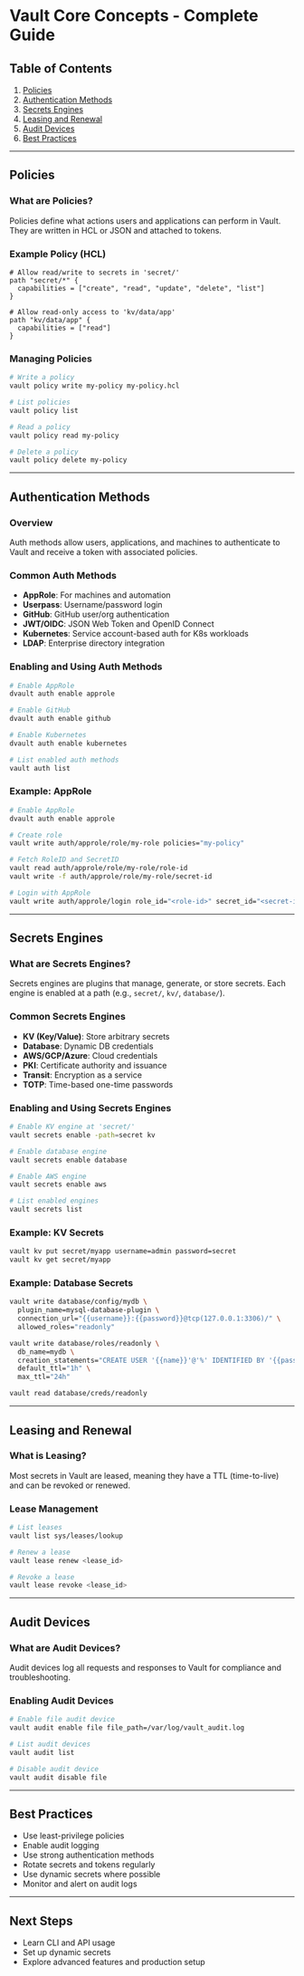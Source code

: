 # Vault Core Concepts - Complete Guide

## Table of Contents
1. [Policies](#policies)
2. [Authentication Methods](#authentication-methods)
3. [Secrets Engines](#secrets-engines)
4. [Leasing and Renewal](#leasing-and-renewal)
5. [Audit Devices](#audit-devices)
6. [Best Practices](#best-practices)

---

## Policies

### What are Policies?
Policies define what actions users and applications can perform in Vault. They are written in HCL or JSON and attached to tokens.

### Example Policy (HCL)
```hcl
# Allow read/write to secrets in 'secret/'
path "secret/*" {
  capabilities = ["create", "read", "update", "delete", "list"]
}

# Allow read-only access to 'kv/data/app'
path "kv/data/app" {
  capabilities = ["read"]
}
```

### Managing Policies
```bash
# Write a policy
vault policy write my-policy my-policy.hcl

# List policies
vault policy list

# Read a policy
vault policy read my-policy

# Delete a policy
vault policy delete my-policy
```

---

## Authentication Methods

### Overview
Auth methods allow users, applications, and machines to authenticate to Vault and receive a token with associated policies.

### Common Auth Methods
- **AppRole**: For machines and automation
- **Userpass**: Username/password login
- **GitHub**: GitHub user/org authentication
- **JWT/OIDC**: JSON Web Token and OpenID Connect
- **Kubernetes**: Service account-based auth for K8s workloads
- **LDAP**: Enterprise directory integration

### Enabling and Using Auth Methods
```bash
# Enable AppRole
dvault auth enable approle

# Enable GitHub
dvault auth enable github

# Enable Kubernetes
dvault auth enable kubernetes

# List enabled auth methods
vault auth list
```

### Example: AppRole
```bash
# Enable AppRole
dvault auth enable approle

# Create role
vault write auth/approle/role/my-role policies="my-policy"

# Fetch RoleID and SecretID
vault read auth/approle/role/my-role/role-id
vault write -f auth/approle/role/my-role/secret-id

# Login with AppRole
vault write auth/approle/login role_id="<role-id>" secret_id="<secret-id>"
```

---

## Secrets Engines

### What are Secrets Engines?
Secrets engines are plugins that manage, generate, or store secrets. Each engine is enabled at a path (e.g., `secret/`, `kv/`, `database/`).

### Common Secrets Engines
- **KV (Key/Value)**: Store arbitrary secrets
- **Database**: Dynamic DB credentials
- **AWS/GCP/Azure**: Cloud credentials
- **PKI**: Certificate authority and issuance
- **Transit**: Encryption as a service
- **TOTP**: Time-based one-time passwords

### Enabling and Using Secrets Engines
```bash
# Enable KV engine at 'secret/'
vault secrets enable -path=secret kv

# Enable database engine
vault secrets enable database

# Enable AWS engine
vault secrets enable aws

# List enabled engines
vault secrets list
```

### Example: KV Secrets
```bash
vault kv put secret/myapp username=admin password=secret
vault kv get secret/myapp
```

### Example: Database Secrets
```bash
vault write database/config/mydb \
  plugin_name=mysql-database-plugin \
  connection_url="{{username}}:{{password}}@tcp(127.0.0.1:3306)/" \
  allowed_roles="readonly"

vault write database/roles/readonly \
  db_name=mydb \
  creation_statements="CREATE USER '{{name}}'@'%' IDENTIFIED BY '{{password}}'; GRANT SELECT ON *.* TO '{{name}}'@'%';" \
  default_ttl="1h" \
  max_ttl="24h"

vault read database/creds/readonly
```

---

## Leasing and Renewal

### What is Leasing?
Most secrets in Vault are leased, meaning they have a TTL (time-to-live) and can be revoked or renewed.

### Lease Management
```bash
# List leases
vault list sys/leases/lookup

# Renew a lease
vault lease renew <lease_id>

# Revoke a lease
vault lease revoke <lease_id>
```

---

## Audit Devices

### What are Audit Devices?
Audit devices log all requests and responses to Vault for compliance and troubleshooting.

### Enabling Audit Devices
```bash
# Enable file audit device
vault audit enable file file_path=/var/log/vault_audit.log

# List audit devices
vault audit list

# Disable audit device
vault audit disable file
```

---

## Best Practices
- Use least-privilege policies
- Enable audit logging
- Use strong authentication methods
- Rotate secrets and tokens regularly
- Use dynamic secrets where possible
- Monitor and alert on audit logs

---

## Next Steps
- Learn CLI and API usage
- Set up dynamic secrets
- Explore advanced features and production setup 
